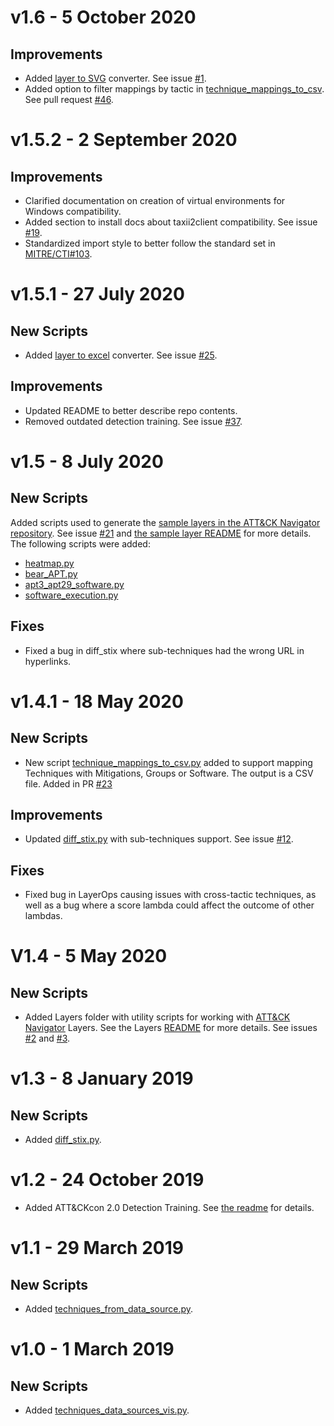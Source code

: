 # v1.6 - 5 October 2020
## Improvements
- Added [layer to SVG](https://github.com/mitre-attack/attack-scripts/tree/master/layers#to_svgpy) converter. See issue [#1](https://github.com/mitre-attack/attack-scripts/issues/1).
- Added option to filter mappings by tactic in [technique_mappings_to_csv](technique_mappings_to_csv.py). See pull request [#46](https://github.com/mitre-attack/attack-scripts/pull/46).

# v1.5.2 - 2 September 2020
## Improvements
- Clarified documentation on creation of virtual environments for Windows compatibility.
- Added section to install docs about taxii2client compatibility. See issue [#19](https://github.com/mitre-attack/attack-scripts/issues/19).
- Standardized import style to better follow the standard set in [MITRE/CTI#103](https://github.com/mitre/cti/pull/103).

# v1.5.1 - 27 July 2020
## New Scripts
- Added [layer to excel](https://github.com/mitre-attack/attack-scripts/tree/master/layers#to_excelpy) converter. See issue [#25](https://github.com/mitre-attack/attack-scripts/issues/25).
## Improvements
- Updated README to better describe repo contents.
- Removed outdated detection training. See issue [#37](https://github.com/mitre-attack/attack-scripts/issues/37).

# v1.5 - 8 July 2020
## New Scripts
Added scripts used to generate the [sample layers in the ATT&CK Navigator repository](https://github.com/mitre-attack/attack-navigator/tree/develop/layers/data/samples). See issue [#21](https://github.com/mitre-attack/attack-scripts/issues/21) and [the sample layer README](scripts/layers/samples/README.md) for more details. The following scripts were added:
- [heatmap.py](scripts/layers/samples/heatmap.py)
- [bear_APT.py](scripts/layers/samples/bear_APT.py)
- [apt3_apt29_software.py](scripts/layers/samples/apt3_apt29_software.py)
- [software_execution.py](scripts/layers/samples/software_execution.py)
## Fixes
- Fixed a bug in diff_stix where sub-techniques had the wrong URL in hyperlinks.

# v1.4.1 - 18 May 2020
## New Scripts
- New script [technique_mappings_to_csv.py](technique_mappings_to_csv.py) added to support mapping Techniques with Mitigations, Groups or Software. The output is a CSV file. Added in PR [#23](https://github.com/mitre-attack/attack-scripts/pull/23)
## Improvements
- Updated [diff_stix.py](scripts/diff_stix.py) with sub-techniques support. See issue [#12](https://github.com/mitre-attack/attack-scripts/issues/12).
## Fixes
- Fixed bug in LayerOps causing issues with cross-tactic techniques, as well as a bug where a score lambda could affect the outcome of other lambdas.

# V1.4 - 5 May 2020
## New Scripts
- Added Layers folder with utility scripts for working with [ATT&CK Navigator](https://github.com/mitre-attack/attack-navigator) Layers. See the Layers [README](layers/README.md) for more details. See issues [#2](https://github.com/mitre-attack/attack-scripts/issues/2) and [#3](https://github.com/mitre-attack/attack-scripts/issues/3).

# v1.3 - 8 January 2019
## New Scripts
- Added [diff_stix.py](scripts/diff_stix.py).

# v1.2 - 24 October 2019
- Added ATT&CKcon 2.0 Detection Training. See [the readme](/trainings/detection-training/README.md) for details.

# v1.1 - 29 March 2019
## New Scripts
- Added [techniques_from_data_source.py](scripts/techniques_from_data_source.py).

# v1.0 - 1 March 2019
## New Scripts
- Added [techniques_data_sources_vis.py](scripts/techniques_data_sources_vis.py).
